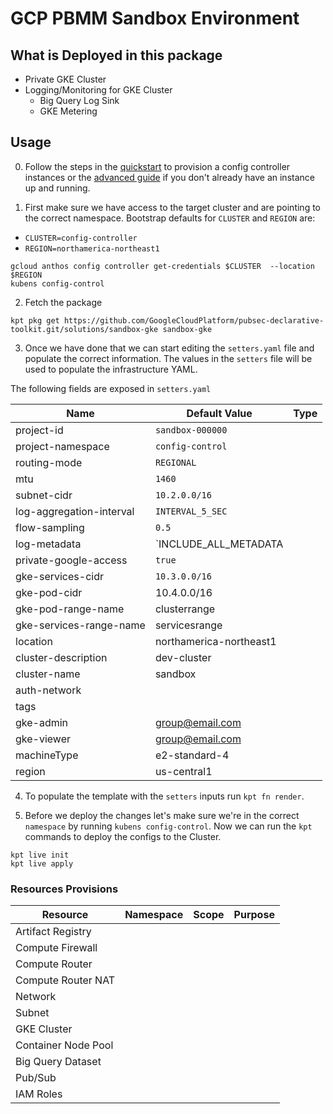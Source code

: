 # GCP PBMM Sandbox Environment

## What is Deployed in this package
- Private GKE Cluster
- Logging/Monitoring for GKE Cluster
    - Big Query Log Sink
    - GKE Metering

## Usage

0. Follow the steps in the [quickstart](../../README.md#Quickstart) to provision a config controller instances or the [advanced guide](../../docs/advanced-install.md) if you don't already have an instance up and running.

1. First make sure we have access to the target cluster and are pointing to the correct namespace. Bootstrap defaults for `CLUSTER` and `REGION` are:
- `CLUSTER=config-controller`
- `REGION=northamerica-northeast1`

```
gcloud anthos config controller get-credentials $CLUSTER  --location $REGION
kubens config-control
```

2. Fetch the package
```
kpt pkg get https://github.com/GoogleCloudPlatform/pubsec-declarative-toolkit.git/solutions/sandbox-gke sandbox-gke
```

3. Once we have done that we can start editing the `setters.yaml` file and populate the correct information. The values in the `setters` file will be used to populate the infrastructure YAML.

The following fields are exposed in `setters.yaml`

| Name | Default Value | Type | 
| -------- | --------- | ----- |
| project-id | `sandbox-000000` | |
| project-namespace | `config-control` | |
| routing-mode | `REGIONAL` | |
| mtu | `1460` | |
| subnet-cidr | `10.2.0.0/16` | |
| log-aggregation-interval | `INTERVAL_5_SEC` | |
| flow-sampling | `0.5` | |
| log-metadata | `INCLUDE_ALL_METADATA | |
| private-google-access | `true` | |
| gke-services-cidr | `10.3.0.0/16` | |
| gke-pod-cidr | 10.4.0.0/16 | |
| gke-pod-range-name | clusterrange | |
| gke-services-range-name  | servicesrange | |
| location | northamerica-northeast1 | |
| cluster-description | dev-cluster | |
| cluster-name | sandbox  | |
| auth-network | | |
| tags | | |
| gke-admin | group@email.com | |
| gke-viewer | group@email.com | |
| machineType | e2-standard-4 | |
| region | us-central1 | |
4. To populate the template with the `setters` inputs run `kpt fn render`.


5. Before we deploy the changes let's make sure we're in the correct `namespace` by running `kubens config-control`. Now we can run the `kpt` commands to deploy the configs to the Cluster.

```
kpt live init
kpt live apply
```

### Resources Provisions

| Resource | Namespace | Scope | Purpose |
| -------- | --------- | ----- | ------- |
| Artifact Registry | | | |
| Compute Firewall | | | |
| Compute Router | | | |
| Compute Router NAT | | | |
| Network | | | |
| Subnet | | | |
| GKE Cluster | | | |
| Container Node Pool | | | |
| Big Query Dataset | | | |
| Pub/Sub | | | |
| IAM Roles | | | |